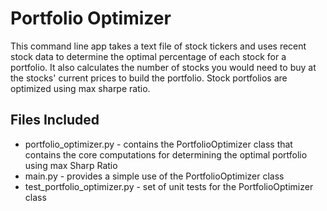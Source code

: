 # Portfolio Optimizer

This command line app takes a text file of stock tickers and uses recent stock data to determine the optimal percentage of each stock for a portfolio. It also calculates the number of stocks you would need to buy at the stocks' current prices to build the portfolio. Stock portfolios are optimized using max sharpe ratio.

## Files Included
- portfolio_optimizer.py - contains the PortfolioOptimizer class that contains the core computations for determining the optimal portfolio using max Sharp Ratio
- main.py - provides a simple use of the PortfolioOptimizer class
- test_portfolio_optimizer.py - set of unit tests for the PortfolioOptimizer class
